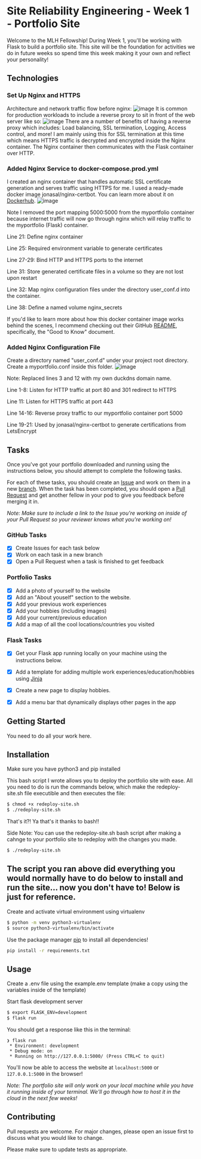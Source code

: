 # Site Reliability Engineering - Week 1 - Portfolio Site

Welcome to the MLH Fellowship! During Week 1, you'll be working with Flask to build a portfolio site. This site will be the foundation for activities we do in future weeks so spend time this week making it your own and reflect your personality!

## Technologies

### Set Up Nginx and HTTPS
Architecture and network traffic flow before nginx:
![image](https://user-images.githubusercontent.com/52815609/199749647-a9c56de6-1148-4b3b-809c-be8810198107.png)
It is common for production workloads to include a reverse proxy to sit in front of the web server like so:
![image](https://user-images.githubusercontent.com/52815609/199749926-2f17c71d-7f8c-4f48-b43a-fa514d194c1d.png)
There are a number of benefits of having a reverse proxy which includes: Load balancing, SSL termination, Logging, Access control, and more! I am mainly using this for SSL termination at this time which means HTTPS traffic is decrypted and encrypted inside the Nginx container. The Nginx container then communicates with the Flask container over HTTP.

### Added Nginx Service to docker-compose.prod.yml
I created an nginx container that handles automatic SSL certificate generation and serves traffic using HTTPS for me. I used a ready-made docker image jonasal/nginx-certbot. You can learn more about it on [Dockerhub](https://hub.docker.com/r/jonasal/nginx-certbot).
![image](https://user-images.githubusercontent.com/52815609/199750396-fd228da7-4df3-4052-8d26-ed4ec95d1c26.png)

Note I removed the port mapping 5000:5000 from the myportfolio container because internet traffic will now go through nginx which will relay traffic to the myportfolio (Flask) container.

Line 21: Define nginx container

Line 25: Required environment variable to generate certificates

Line 27-29: Bind HTTP and HTTPS ports to the internet

Line 31: Store generated certificate files in a volume so they are not lost upon restart

Line 32: Map nginx configuration files under the directory user_conf.d into the container.

Line 38: Define a named volume nginx_secrets

If you'd like to learn more about how this docker container image works behind the scenes, I recommend checking out their GitHub [README](https://github.com/JonasAlfredsson/docker-nginx-certbot#more-resources), specifically, the "Good to Know" document.

### Added Nginx Configuration File
Create a directory named "user_conf.d" under your project root directory. Create a myportfolio.conf inside this folder.
![image](https://user-images.githubusercontent.com/52815609/199757085-9073c006-f4c3-499c-bd44-652829f924d7.png)

Note: Replaced lines 3 and 12 with my own duckdns domain name.

Line 1-8: Listen for HTTP traffic at port 80 and 301 redirect to HTTPS

Line 11: Listen for HTTPS traffic at port 443

Line 14-16: Reverse proxy traffic to our myportfolio container port 5000

Line 19-21: Used by jonasal/nginx-certbot to generate certifications from LetsEncrypt

## Tasks

Once you've got your portfolio downloaded and running using the instructions below, you should attempt to complete the following tasks.

For each of these tasks, you should create an [Issue](https://docs.github.com/en/issues/tracking-your-work-with-issues/about-issues) and work on them in a new [branch](https://docs.github.com/en/pull-requests/collaborating-with-pull-requests/proposing-changes-to-your-work-with-pull-requests/about-branches). When the task has been completed, you should open a [Pull Request](https://docs.github.com/en/pull-requests/collaborating-with-pull-requests/proposing-changes-to-your-work-with-pull-requests/about-pull-requests) and get another fellow in your pod to give you feedback before merging it in.

*Note: Make sure to include a link to the Issue you're working on inside of your Pull Request so your reviewer knows what you're working on!*

### GitHub Tasks
- [x] Create Issues for each task below
- [x] Work on each task in a new branch
- [x] Open a Pull Request when a task is finished to get feedback

### Portfolio Tasks
- [x] Add a photo of yourself to the website
- [x] Add an "About youself" section to the website.
- [x] Add your previous work experiences
- [x] Add your hobbies (including images)
- [x] Add your current/previous education
- [x] Add a map of all the cool locations/countries you visited

### Flask Tasks
- [x] Get your Flask app running locally on your machine using the instructions below.
- [x] Add a template for adding multiple work experiences/education/hobbies using [Jinja](https://jinja.palletsprojects.com/en/3.0.x/api/#basics)
- [x] Create a new page to display hobbies.
- [x] Add a menu bar that dynamically displays other pages in the app


## Getting Started

You need to do all your work here.

## Installation

Make sure you have python3 and pip installed

This bash script I wrote allows you to deploy the portfolio site with ease. All you need to do is run the commands below, which make the redeploy-site.sh file executible and then executes the file:
```bash
$ chmod +x redeploy-site.sh
$ ./redeploy-site.sh
```
That's it?! Ya that's it thanks to bash!!

Side Note: You can use the redeploy-site.sh bash script after making a cahnge to your portfolio site to redeploy with the changes you made.
```bash
$ ./redeploy-site.sh
```

## The script you ran above did everything you would normally have to do below to install and run the site... now you don't have to! Below is just for reference.

Create and activate virtual environment using virtualenv
```bash
$ python -m venv python3-virtualenv
$ source python3-virtualenv/bin/activate
```

Use the package manager [pip](https://pip.pypa.io/en/stable/) to install all dependencies!

```bash
pip install -r requirements.txt
```

## Usage

Create a .env file using the example.env template (make a copy using the variables inside of the template)

Start flask development server
```bash
$ export FLASK_ENV=development
$ flask run
```

You should get a response like this in the terminal:
```
❯ flask run
 * Environment: development
 * Debug mode: on
 * Running on http://127.0.0.1:5000/ (Press CTRL+C to quit)
```

You'll now be able to access the website at `localhost:5000` or `127.0.0.1:5000` in the browser! 

*Note: The portfolio site will only work on your local machine while you have it running inside of your terminal. We'll go through how to host it in the cloud in the next few weeks!* 

## Contributing

Pull requests are welcome. For major changes, please open an issue first to discuss what you would like to change.

Please make sure to update tests as appropriate.
